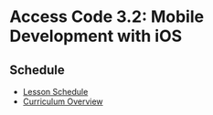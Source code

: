 # Access Code 3.2: Mobile Development with iOS

## Schedule

* [Lesson Schedule](/schedule.md)
* [Curriculum Overview](/curriculum_overview.pdf)

